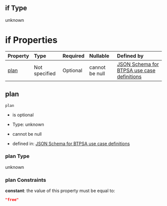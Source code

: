 ## if Type

unknown

# if Properties

| Property      | Type          | Required | Nullable       | Defined by                                                                                                                                                                                                                                  |
| :------------ | :------------ | :------- | :------------- | :------------------------------------------------------------------------------------------------------------------------------------------------------------------------------------------------------------------------------------------ |
| [plan](#plan) | Not specified | Optional | cannot be null | [JSON Schema for BTPSA use case definitions](btpsa-usecase-properties-services-items-allof-2-then-allof-31-then-allof-0-if-properties-plan.md "undefined#/properties/services/items/allOf/2/then/allOf/31/then/allOf/0/if/properties/plan") |

## plan



`plan`

*   is optional

*   Type: unknown

*   cannot be null

*   defined in: [JSON Schema for BTPSA use case definitions](btpsa-usecase-properties-services-items-allof-2-then-allof-31-then-allof-0-if-properties-plan.md "undefined#/properties/services/items/allOf/2/then/allOf/31/then/allOf/0/if/properties/plan")

### plan Type

unknown

### plan Constraints

**constant**: the value of this property must be equal to:

```json
"free"
```
